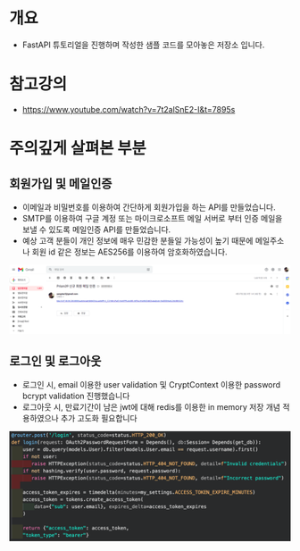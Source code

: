 # 개요
- FastAPI 튜토리얼을 진행하며 작성한 샘플 코드를 모아놓은 저장소 입니다.

# 참고강의
- https://www.youtube.com/watch?v=7t2alSnE2-I&t=7895s

# 주의깊게 살펴본 부분
## 회원가입 및 메일인증

- 이메일과 비밀번호를 이용하여 간단하게 회원가입을 하는 API를 만들었습니다.
- SMTP를 이용하여 구글 계정 또는 마이크로소프트 메일 서버로 부터 인증 메일을 보낼 수 있도록 메일인증 API를 만들었습니다.
- 예상 고객 분들이 개인 정보에 매우 민감한 분들일 가능성이 높기 때문에 메일주소나 회원 id 같은 정보는 AES256를 이용하여 암호화하였습니다.

![PRISM39%E1%84%8B%E1%85%A6%E1%84%89%E1%85%A5%E1%84%82%E1%85%B3%E1%86%AB%20%E1%84%8B%E1%85%B5%E1%84%85%E1%85%A5%E1%86%AB%20%E1%84%8B%E1%85%B5%E1%86%AF%E1%84%8B%E1%85%B5%20%E1%84%8B%E1%85%B5%E1%86%BB%E1%84%8B%E1%85%A5%E1%86%BB%E1%84%89%E1%85%B3%E1%86%B8%E1%84%82%E1%85%B5%E1%84%83%E1%85%A1%20-%20%E1%84%87%E1%85%A2%E1%86%A8%E1%84%8B%E1%85%A6%E1%86%AB%E1%84%83%20a180d0b17ec348be9ca89763da963dc0/_2021-07-01_12-29-04.png](PRISM39%E1%84%8B%E1%85%A6%E1%84%89%E1%85%A5%E1%84%82%E1%85%B3%E1%86%AB%20%E1%84%8B%E1%85%B5%E1%84%85%E1%85%A5%E1%86%AB%20%E1%84%8B%E1%85%B5%E1%86%AF%E1%84%8B%E1%85%B5%20%E1%84%8B%E1%85%B5%E1%86%BB%E1%84%8B%E1%85%A5%E1%86%BB%E1%84%89%E1%85%B3%E1%86%B8%E1%84%82%E1%85%B5%E1%84%83%E1%85%A1%20-%20%E1%84%87%E1%85%A2%E1%86%A8%E1%84%8B%E1%85%A6%E1%86%AB%E1%84%83%20a180d0b17ec348be9ca89763da963dc0/_2021-07-01_12-29-04.png)

## 로그인 및 로그아웃

- 로그인 시, email 이용한 user validation 및 CryptContext 이용한 password bcrypt validation 진행했습니다
- 로그아웃 시, 만료기간이 남은 jwt에 대해 redis를 이용한 in memory 저장 개념 적용하였으나 추가 고도화 필요합니다

![PRISM39%E1%84%8B%E1%85%A6%E1%84%89%E1%85%A5%E1%84%82%E1%85%B3%E1%86%AB%20%E1%84%8B%E1%85%B5%E1%84%85%E1%85%A5%E1%86%AB%20%E1%84%8B%E1%85%B5%E1%86%AF%E1%84%8B%E1%85%B5%20%E1%84%8B%E1%85%B5%E1%86%BB%E1%84%8B%E1%85%A5%E1%86%BB%E1%84%89%E1%85%B3%E1%86%B8%E1%84%82%E1%85%B5%E1%84%83%E1%85%A1%20-%20%E1%84%87%E1%85%A2%E1%86%A8%E1%84%8B%E1%85%A6%E1%86%AB%E1%84%83%20a180d0b17ec348be9ca89763da963dc0/Untitled.png](PRISM39%E1%84%8B%E1%85%A6%E1%84%89%E1%85%A5%E1%84%82%E1%85%B3%E1%86%AB%20%E1%84%8B%E1%85%B5%E1%84%85%E1%85%A5%E1%86%AB%20%E1%84%8B%E1%85%B5%E1%86%AF%E1%84%8B%E1%85%B5%20%E1%84%8B%E1%85%B5%E1%86%BB%E1%84%8B%E1%85%A5%E1%86%BB%E1%84%89%E1%85%B3%E1%86%B8%E1%84%82%E1%85%B5%E1%84%83%E1%85%A1%20-%20%E1%84%87%E1%85%A2%E1%86%A8%E1%84%8B%E1%85%A6%E1%86%AB%E1%84%83%20a180d0b17ec348be9ca89763da963dc0/Untitled.png)


